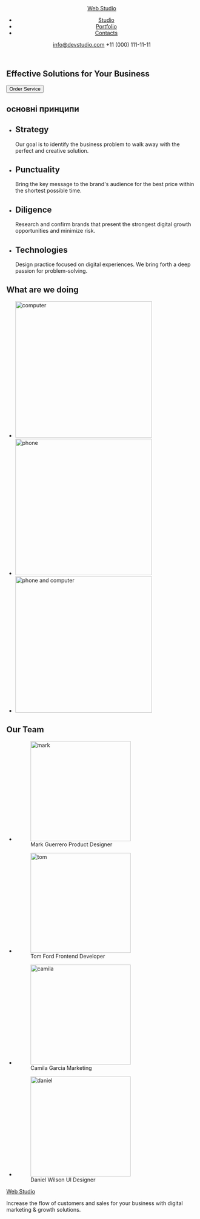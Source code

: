 <!DOCTYPE html>
<html lang="en">
  <head>
    <meta charset="UTF-8" />
    <meta http-equiv="X-UA-Compatible" content="IE=edge" />
    <meta name="viewport" content="width=device-width, initial-scale=1.0" />
    <title>resume</title>
  </head>
  <body>
   
<header>
 <naw>
  <a href= "/">
    Web 
    Studio
  </a>
  <ul>
    <li> <a href= "">Studio</a></li>
    <li> <a href= "">Portfolio</a></li>
    <li> <a href= "">Contacts</a></li> 
  </ul>
</naw>
 
  info@devstudio.com
  +11 (000) 111-11-11
</header>

<main>
<div>
<section>
  <h1>
      Effective Solutions
      for Your Business
  </h1>
<button type="button" > Order Service</button>
</section>
</div>


<div>
  <section>
    <h2>основні принципи</h2>
  <ul>
    <li>
    <h2>Strategy</h2>
<p>
  Our goal is to identify the business
  problem to walk away with the perfect and creative solution. 
</p>
</li>
  
<li>
    <h2> Punctuality</h2>
<p>
  Bring the key message to the brand's audience for the best price within the shortest possible time.

</p>
</li>

<li>
    <h2>  Diligence</h2>
<p>
  Research and confirm brands that present the strongest digital growth opportunities and minimize risk.
</p>
</li>
 
<li>
    <h2>Technologies </h2>
<p>
  Design practice focused on digital experiences. We bring forth a deep passion for problem-solving.
</p>

</li>
</ul> 
</section>
<section>
<h2>
  What are we doing 
</h2>
<ul>
<li>
    <img src="./images/img 1 (2).jpg" alt="computer" width="360"/>
</li>

<li>
  <img src="./images/Rectangle 71.png" alt="phone" width="360"/>
</li>

<li>
  <img src="./images/Rectangle 71 (1).png" alt="phone and computer" width="360"/>
</li>
</ul>
</section>
</div>
<section>
<h2>
  Our Team
</h2>
<ul>
<li>
  <figure>
    <img src="./images/img.png" alt="mark" width="264"/>
    <figcaption>Mark Guerrero
      Product Designer</figcaption>
  </figure>

</li>
<li>
  <figure>
    <img src="./images/img (1).png" alt="tom" width="264" />
    <figcaption>Tom Ford
      Frontend Developer</figcaption>
  </figure>

</li>
<li>
  <figure>
    <img src="./images/img (2).png" alt="camila" width="264"/>
    <figcaption>Camila Garcia
      Marketing</figcaption>
  </figure>

</li>
<li>
  <figure>
    <img src="./images/img (3).png" alt="daniel" width="264" />
    <figcaption>Daniel Wilson
      UI Designer</figcaption>
  </figure>

</li>
</ul>

</section>
</main>
 <footer>
    <a href= "/">
      Web 
      Studio
    </a>
    <p>Increase the flow of customers and sales for your business with digital marketing & growth solutions.</p>
 </footer>
  </body>
</html>